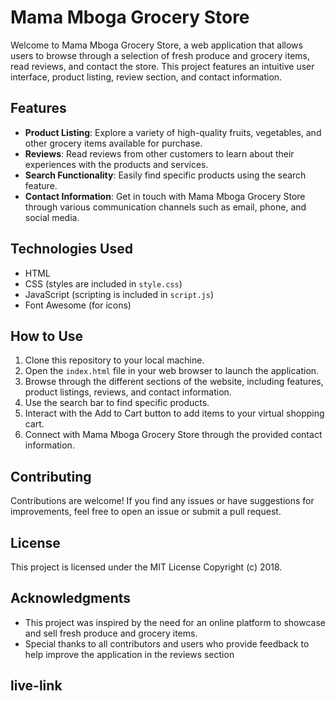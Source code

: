 # Mama Mboga Grocery Store

Welcome to Mama Mboga Grocery Store, a web application that allows users to browse through a selection of fresh produce and grocery items, read reviews, and contact the store. This project features an intuitive user interface, product listing, review section, and contact information.

## Features

- **Product Listing**: Explore a variety of high-quality fruits, vegetables, and other grocery items available for purchase.
- **Reviews**: Read reviews from other customers to learn about their experiences with the products and services.
- **Search Functionality**: Easily find specific products using the search feature.
- **Contact Information**: Get in touch with Mama Mboga Grocery Store through various communication channels such as email, phone, and social media.

## Technologies Used

- HTML
- CSS (styles are included in `style.css`)
- JavaScript (scripting is included in `script.js`)
- Font Awesome (for icons)

## How to Use

1. Clone this repository to your local machine.
2. Open the `index.html` file in your web browser to launch the application.
3. Browse through the different sections of the website, including features, product listings, reviews, and contact information.
4. Use the search bar to find specific products.
5. Interact with the Add to Cart button to add items to your virtual shopping cart.
6. Connect with Mama Mboga Grocery Store through the provided contact information.

## Contributing

Contributions are welcome! If you find any issues or have suggestions for improvements, feel free to open an issue or submit a pull request.

## License

This project is licensed under the MIT License Copyright (c) 2018.

## Acknowledgments

- This project was inspired by the need for an online platform to showcase and sell fresh produce and grocery items.
- Special thanks to all contributors and users who provide feedback to help improve the application in the reviews section

## live-link
